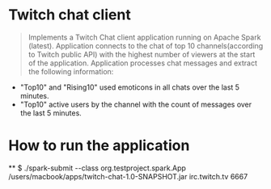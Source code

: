 #  Twitch chat client

> Implements a Twitch Chat client application running on Apache Spark (latest).
Application connects to the chat of top 10 channels(according to Twitch public API) with the highest number of viewers at the start of the application.
Application processes chat messages and extract the following information:
* "Top10" and "Rising10" used emoticons in all chats over the last 5 minutes.
* "Top10" active users by the channel with the count of messages over the last 5 minutes.

# How to run the application

** $ ./spark-submit --class org.testproject.spark.App 
                                /users/macbook/apps/twitch-chat-1.0-SNAPSHOT.jar 
                                irc.twitch.tv 6667

